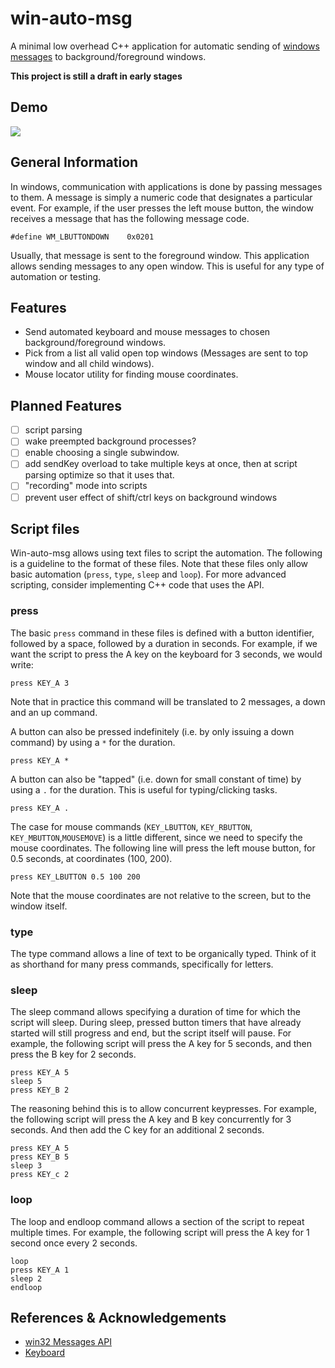 # win-auto-msg

A minimal low overhead C++ application for automatic sending
of [windows messages](https://learn.microsoft.com/en-us/windows/win32/learnwin32/window-messages) to
background/foreground windows.

**This project is still a draft in early stages**

## Demo

![](https://github.com/win-auto-msg/blob/master/assets/demo.gif)

## General Information

In windows, communication with applications is done by passing messages to them. A message is simply a numeric code that
designates a particular event. For example, if the user presses the left mouse button, the window receives a message
that has the following message code.

```
#define WM_LBUTTONDOWN    0x0201
```

Usually, that message is sent to the foreground window. This application allows
sending messages to any open window. This is useful for any type of automation or testing.

## Features

- Send automated keyboard and mouse messages to chosen background/foreground windows. 
- Pick from a list all valid open top windows (Messages are sent to top window and all child windows).
- Mouse locator utility for finding mouse coordinates.

## Planned Features

- [ ] script parsing
- [ ] wake preempted background processes?
- [ ] enable choosing a single subwindow.
- [ ] add sendKey overload to take multiple keys at once, then at script parsing optimize so that it uses that.
- [ ] "recording" mode into scripts
- [ ] prevent user effect of shift/ctrl keys on background windows

## Script files

Win-auto-msg allows using text files to script the automation. The following is a guideline to the format of these
files. Note that these files only allow basic automation (`press`, `type`, `sleep` and `loop`). For more advanced
scripting, consider implementing C++ code that uses the API.

### press

The basic `press` command in these files is defined with a button identifier, followed by a space, followed by a
duration in seconds. For example, if we want the script to press the A key on the keyboard for 3 seconds, we would
write:

```
press KEY_A 3
```

Note that in practice this command will be translated to 2 messages, a down and an up command.

A button can also be pressed indefinitely (i.e. by only issuing a down command) by using a `*` for the duration.

```
press KEY_A *
```

A button can also be "tapped" (i.e. down for small constant of time) by using a `.` for the duration. This is useful for
typing/clicking tasks.

```
press KEY_A .
```

The case for mouse commands (`KEY_LBUTTON`, `KEY_RBUTTON`, `KEY_MBUTTON`,`MOUSEMOVE`) is a little different, since we
need to specify the mouse coordinates. The following line will press the left mouse button, for 0.5 seconds, at
coordinates (100, 200).

```
press KEY_LBUTTON 0.5 100 200
```

Note that the mouse coordinates are not relative to the screen, but to the window itself.

### type

The type command allows a line of text to be organically typed. Think of it as shorthand for many press commands,
specifically for letters.

### sleep

The sleep command allows specifying a duration of time for which the script will sleep. During sleep, pressed button
timers that have already started will still progress and end, but the script itself will pause. For example, the
following script will press the A key for 5 seconds, and then press the B key for 2 seconds.

```
press KEY_A 5
sleep 5
press KEY_B 2
```

The reasoning behind this is to allow concurrent keypresses. For example, the following script will press the A key and
B key concurrently for 3 seconds. And then add the C key for an additional 2 seconds.

```
press KEY_A 5
press KEY_B 5
sleep 3
press KEY_c 2
```

### loop

The loop and endloop command allows a section of the script to repeat multiple times. For example, the following script
will press the A key for 1 second once every 2 seconds.

```
loop
press KEY_A 1
sleep 2
endloop
```

## References & Acknowledgements

- [win32 Messages API](https://learn.microsoft.com/en-us/windows/win32/learnwin32/window-messages)
- [Keyboard](https://github.com/EasyAsABC123/Keyboard)


